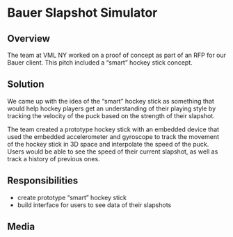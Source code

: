 # Bauer Slapshot Simulator

## Overview
The team at VML NY worked on a proof of concept as part of an RFP for our Bauer client. This pitch included a “smart” hockey stick concept. 

## Solution
We came up with the idea of the “smart” hockey stick as something that would help hockey players get an understanding of their playing style by tracking the velocity of the puck based on the strength of their slapshot.

The team created a prototype hockey stick with an embedded device that used the embedded accelerometer and gyroscope to track the movement of the hockey stick in 3D space and interpolate the speed of the puck. Users would be able to see the speed of their current slapshot, as well as track a history of previous ones.

## Responsibilities
* create prototype “smart” hockey stick
* build interface for users to see data of their slapshots

## Media